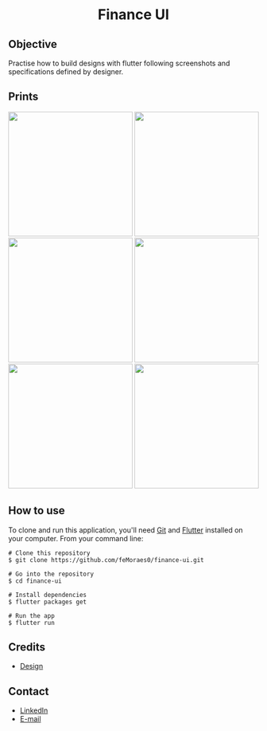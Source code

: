 <h1 align="center">Finance UI</h1>

## Objective
Practise how to build designs with flutter following screenshots and specifications defined by designer.

## Prints
<p align="center">
<img width="250" src="https://i.pinimg.com/originals/49/02/2f/49022fd7e0d63ab4f4db030ff288c944.png">
<img width="250" src="https://i.pinimg.com/originals/14/c3/6c/14c36c08616cece9799ea6131a800eb3.png">
<img width="250" src="https://i.pinimg.com/originals/98/24/fe/9824fee13f554acb1f91cbf8bbba8231.png">
<img width="250" src="https://i.pinimg.com/originals/19/b6/8e/19b68ed46fd325dd9f87bf0f9df7bb08.png">
<img width="250" src="https://i.pinimg.com/originals/c8/83/a0/c883a0e931e77ff178f7bdb995fe6dc1.png">
<img width="250" src="https://i.pinimg.com/originals/ec/82/67/ec8267fe56e3254f2f1917c73e03decb.png">
</p>

## How to use
To clone and run this application, you'll need [Git](https://git-scm.com/downloads) and [Flutter](https://flutter.dev/docs/get-started/install) installed on your computer. From your command line:

```
# Clone this repository
$ git clone https://github.com/feMoraes0/finance-ui.git

# Go into the repository
$ cd finance-ui

# Install dependencies
$ flutter packages get

# Run the app
$ flutter run
```

## Credits
 - <a target="_blank" href="https://www.behance.net/gallery/69579243/Finance-Mobile-App-UI-UX">Design</a>

## Contact
  - <a target="_blank" href="https://www.linkedin.com/in/fernando-moraes-48a26916a/">LinkedIn</a>
  - <a target="_blank" href="mailto:fernandomoraes.lopes@gmail.com">E-mail</a>